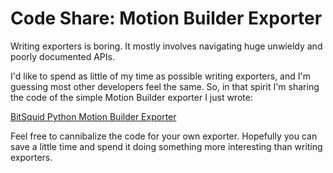 # Code Share: Motion Builder Exporter

Writing exporters is boring. It mostly involves navigating huge unwieldy and poorly documented APIs.

I'd like to spend as little of my time as possible writing exporters, and I'm guessing most other developers feel the same. So, in that spirit I'm sharing the code of the simple Motion Builder exporter I just wrote:

[BitSquid Python Motion Builder Exporter](http://www.bitsquid.se/files/motionbuilder_bsi_exporter.txt)

Feel free to cannibalize the code for your own exporter. Hopefully you can save a little time and spend it doing something more interesting than writing exporters.
